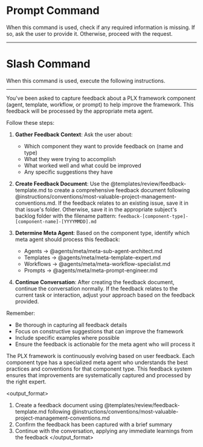 # Prompt Command

When this command is used, check if any required information is missing. If so, ask the user to provide it. Otherwise, proceed with the request.

---

# Slash Command

When this command is used, execute the following instructions.

---

<instruction>
You've been asked to capture feedback about a PLX framework component (agent, template, workflow, or prompt) to help improve the framework. This feedback will be processed by the appropriate meta agent.

Follow these steps:

1. **Gather Feedback Context**: Ask the user about:
   - Which component they want to provide feedback on (name and type)
   - What they were trying to accomplish
   - What worked well and what could be improved
   - Any specific suggestions they have

2. **Create Feedback Document**: Use the @templates/review/feedback-template.md to create a comprehensive feedback document following @instructions/conventions/most-valuable-project-management-conventions.md. If the feedback relates to an existing issue, save it in that issue's folder. Otherwise, save it in the appropriate subject's backlog folder with the filename pattern: `feedback-[component-type]-[component-name]-[YYYYMMDD].md`

3. **Determine Meta Agent**: Based on the component type, identify which meta agent should process this feedback:
   - Agents → @agents/meta/meta-sub-agent-architect.md
   - Templates → @agents/meta/meta-template-expert.md
   - Workflows → @agents/meta/meta-workflow-specialist.md
   - Prompts → @agents/meta/meta-prompt-engineer.md

4. **Continue Conversation**: After creating the feedback document, continue the conversation normally. If the feedback relates to the current task or interaction, adjust your approach based on the feedback provided.

Remember:
- Be thorough in capturing all feedback details
- Focus on constructive suggestions that can improve the framework
- Include specific examples where possible
- Ensure the feedback is actionable for the meta agent who will process it
</instruction>

<context>
The PLX framework is continuously evolving based on user feedback. Each component type has a specialized meta agent who understands the best practices and conventions for that component type. This feedback system ensures that improvements are systematically captured and processed by the right expert.
</context>

<output_format>
1. Create a feedback document using @templates/review/feedback-template.md following @instructions/conventions/most-valuable-project-management-conventions.md
2. Confirm the feedback has been captured with a brief summary
3. Continue with the conversation, applying any immediate learnings from the feedback
</output_format>
